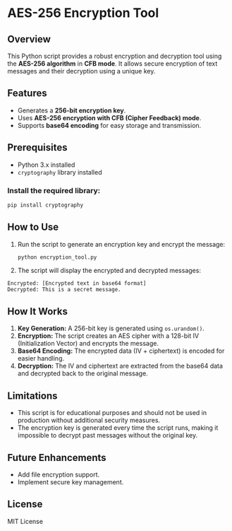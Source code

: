 # AES-256 Encryption Tool

## Overview
This Python script provides a robust encryption and decryption tool using the **AES-256 algorithm** in **CFB mode**. It allows secure encryption of text messages and their decryption using a unique key.

## Features
- Generates a **256-bit encryption key**.
- Uses **AES-256 encryption with CFB (Cipher Feedback) mode**.
- Supports **base64 encoding** for easy storage and transmission.

## Prerequisites
- Python 3.x installed
- `cryptography` library installed

### Install the required library:
```bash
pip install cryptography
```

## How to Use
1. Run the script to generate an encryption key and encrypt the message:
   ```bash
   python encryption_tool.py
   ```

2. The script will display the encrypted and decrypted messages:
```
Encrypted: [Encrypted text in base64 format]
Decrypted: This is a secret message.
```

## How It Works
1. **Key Generation:** A 256-bit key is generated using `os.urandom()`.
2. **Encryption:** The script creates an AES cipher with a 128-bit IV (Initialization Vector) and encrypts the message.
3. **Base64 Encoding:** The encrypted data (IV + ciphertext) is encoded for easier handling.
4. **Decryption:** The IV and ciphertext are extracted from the base64 data and decrypted back to the original message.

## Limitations
- This script is for educational purposes and should not be used in production without additional security measures.
- The encryption key is generated every time the script runs, making it impossible to decrypt past messages without the original key.

## Future Enhancements
- Add file encryption support.
- Implement secure key management.

## License
MIT License

